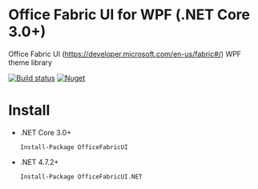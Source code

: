 # Office Fabric UI for WPF (.NET Core 3.0+)
Office Fabric UI (https://developer.microsoft.com/en-us/fabric#/) WPF theme library

[![Build status](https://ci.appveyor.com/api/projects/status/e88druadqntwhggw?svg=true)](https://ci.appveyor.com/project/adospace/fabric-ui-xaml) [![Nuget](https://img.shields.io/nuget/v/OfficeFabricUI.svg)](https://www.nuget.org/packages/OfficeFabricUI)

# Install
- .NET Core 3.0+

  `Install-Package OfficeFabricUI`
- .NET 4.7.2+  

  `Install-Package OfficeFabricUI.NET`
